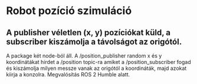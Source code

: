 # Robot pozíció szimuláció
## A publisher véletlen (x, y) pozíciókat küld, a subscriber kiszámolja a távolságot az origótól.

A package két node-ból áll. A /position_publisher random x és y koordinátákat hirdet a /position topic-ra amiket a /position_subscriber fogad és kiszámolja milyen messze vanak az origótól a koordináták, majd azokat kiirja a konzolra. Megvalósítás ROS 2 Humble alatt.
